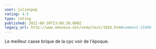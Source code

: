 ```yaml
---
user: julienpop
rating: 4.5
type: rating
published: 2012-08-20T13:08:30.000Z
legacy_url: http://www.emunova.net/veda/test/1826.htm#comment-15960
---
```

Le meilleur casse brique de la cpc voir de l'époque.